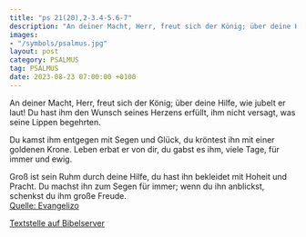```yaml
---
title: "ps 21(20),2-3.4-5.6-7"
description: "An deiner Macht, Herr, freut sich der König; über deine Hilfe, wie jubelt er laut! Du hast ihm den Wunsch seines Herzens erfüllt, ihm nicht versagt, was seine Lippen begehrten.  Du kamst ihm entgegen mit Segen und Glück, du kröntest ihn mit einer goldenen Krone. Leben erbat er...."
images:
- "/symbols/psalmus.jpg"
layout: post
category: PSALMUS
tag: PSALMUS
date: 2023-08-23 07:00:00 +0100
---
```

An deiner Macht, Herr, freut sich der König;
über deine Hilfe, wie jubelt er laut!
Du hast ihm den Wunsch seines Herzens erfüllt,
ihm nicht versagt, was seine Lippen begehrten.

Du kamst ihm entgegen mit Segen und Glück,
du kröntest ihn mit einer goldenen Krone.
Leben erbat er von dir, du gabst es ihm,
viele Tage, für immer und ewig.<!--more-->

Groß ist sein Ruhm durch deine Hilfe,
du hast ihn bekleidet mit Hoheit und Pracht.
Du machst ihn zum Segen für immer;
wenn du ihn anblickst, schenkst du ihm große Freude.<br>
[Quelle: Evangelizo](https://evangeliumtagfuertag.org/DE/gospel)

[Textstelle auf Bibelserver](https://www.bibleserver.com/EU/ps21(20),2-3.4-5.6-7)
